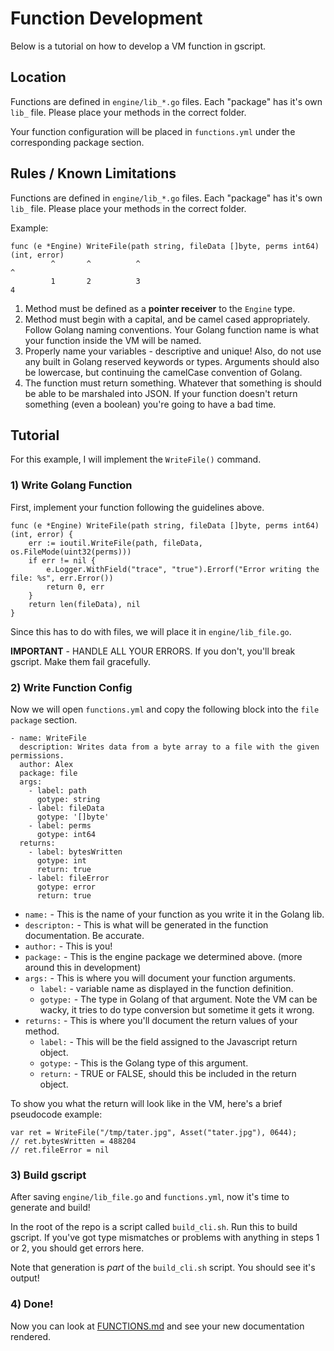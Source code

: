 # Function Development

Below is a tutorial on how to develop a VM function in gscript. 

## Location

Functions are defined in `engine/lib_*.go` files. Each "package" has it's own `lib_` file. Please place your methods in the correct folder.

Your function configuration will be placed in `functions.yml` under the corresponding package section.


## Rules / Known Limitations

Functions are defined in `engine/lib_*.go` files. Each "package" has it's own `lib_` file. Please place your methods in the correct folder.

Example: 

 ```
 func (e *Engine) WriteFile(path string, fileData []byte, perms int64) (int, error)
          ^       ^          ^                                           ^
          1       2          3                                           4
 ```
 
 1. Method must be defined as a **pointer receiver** to the `Engine` type.
 2. Method must begin with a capital, and be camel cased appropriately. Follow Golang naming conventions. Your Golang function name is what your function inside the VM will be named.
 3. Properly name your variables - descriptive and unique! Also, do not use any built in Golang reserved keywords or types. Arguments should also be lowercase, but continuing the camelCase convention of Golang.
 4. The function must return something. Whatever that something is should be able to be marshaled into JSON. If your function doesn't return something (even a boolean) you're going to have a bad time.

## Tutorial
For this example, I will implement the `WriteFile()` command.


### 1) Write Golang Function
First, implement your function following the guidelines above.


```
func (e *Engine) WriteFile(path string, fileData []byte, perms int64) (int, error) {
	err := ioutil.WriteFile(path, fileData, os.FileMode(uint32(perms)))
	if err != nil {
		e.Logger.WithField("trace", "true").Errorf("Error writing the file: %s", err.Error())
		return 0, err
	}
	return len(fileData), nil
}
```

Since this has to do with files, we will place it in `engine/lib_file.go`.

**IMPORTANT** - HANDLE ALL YOUR ERRORS. If you don't, you'll break gscript. Make them fail gracefully.

### 2) Write Function Config

Now we will open `functions.yml` and copy the following block into the `file package` section.

```
- name: WriteFile
  description: Writes data from a byte array to a file with the given permissions.
  author: Alex
  package: file
  args:
    - label: path
      gotype: string
    - label: fileData
      gotype: '[]byte'
    - label: perms
      gotype: int64
  returns:
    - label: bytesWritten
      gotype: int
      return: true
    - label: fileError
      gotype: error
      return: true
```

 * `name:` - This is the name of your function as you write it in the Golang lib.
 * `descripton:` - This is what will be generated in the function documentation. Be accurate.
 * `author:` - This is you!
 * `package:` - This is the engine package we determined above. (more around this in development)
 * `args:` - This is where you will document your function arguments.
 	* `label:` - variable name as displayed in the function definition.
 	* `gotype:` - The type in Golang of that argument. Note the VM can be wacky, it tries to do type conversion but sometime it gets it wrong.
 * `returns:` - This is where you'll document the return values of your method.
 	* `label:` - This will be the field assigned to the Javascript return object.
 	* `gotype:` - This is the Golang type of this argument.
 	* `return:` - TRUE or FALSE, should this be included in the return object.
 	
To show you what the return will look like in the VM, here's a brief pseudocode example:

```
var ret = WriteFile("/tmp/tater.jpg", Asset("tater.jpg"), 0644);
// ret.bytesWritten = 488204
// ret.fileError = nil
```

### 3) Build gscript

After saving `engine/lib_file.go` and `functions.yml`, now it's time to generate and build!

In the root of the repo is a script called `build_cli.sh`. Run this to build gscript. If you've got type mismatches or problems with anything in steps 1 or 2, you should get errors here.

Note that generation is *part* of the `build_cli.sh` script. You should see it's output!

### 4) Done!

Now you can look at [FUNCTIONS.md](FUNCTIONS.md) and see your new documentation rendered. 
